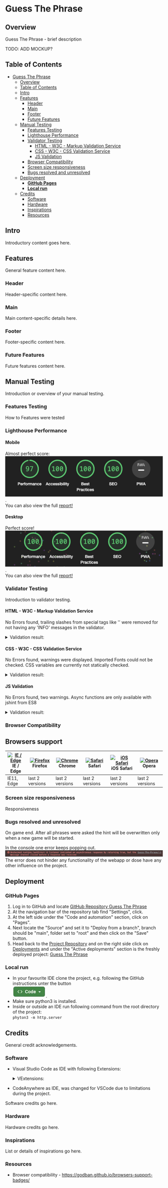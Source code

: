 # Guess The Phrase

## Overview

Guess The Phrase - brief description

TODO: ADD MOCKUP?

## Table of Contents

- [Guess The Phrase](#guess-the-phrase)
  - [Overview](#overview)
  - [Table of Contents](#table-of-contents)
  - [Intro](#intro)
  - [Features](#features)
    - [Header](#header)
    - [Main](#main)
    - [Footer](#footer)
    - [Future Features](#future-features)
  - [Manual Testing](#manual-testing)
    - [Features Testing](#features-testing)
    - [Lighthouse Performance](#lighthouse-performance)
    - [Validator Testing](#validator-testing)
      - [HTML - W3C - Markup Validation Service](#html---w3c---markup-validation-service)
      - [CSS - W3C - CSS Validation Service](#css---w3c---css-validation-service)
      - [JS Validation](#js-validation)
    - [Browser Compatibility](#browser-compatibility)
    - [Screen size responsiveness](#screen-size-responsiveness)
    - [Bugs resolved and unresolved](#bugs-resolved-and-unresolved)
  - [Deployment](#deployment)
    - [**GitHub Pages**](#github-pages)
    - [**Local run**](#local-run)
  - [Credits](#credits)
    - [Software](#software)
    - [Hardware](#hardware)
    - [Inspirations](#inspirations)
    - [Resources](#resources)

## Intro

Introductory content goes here.

## Features

General feature content here.

### Header

Header-specific content here.

### Main

Main content-specific details here.

### Footer

Footer-specific content here.

### Future Features

Future features content here.

## Manual Testing

Introduction or overview of your manual testing.

### Features Testing

How to Features were tested

### Lighthouse Performance

#### **Mobile**
Almost perfect score:
<br>
![Mobile result](assets/media/doc/validator/lighthouse_mobile_small.webp).
<br>
You can also view the full [report!](https://dashdothub.github.io/Guess-The-Phrase/assets/media/doc/validator/lighthouse_mobile.html)

#### **Desktop**
Perfect score!
<br>
![Desktop result](assets/media/doc/validator/lighthouse_desktop_small.webp).
<br>
You can also view the full [report!](ttps://dashdothub.github.io/Guess-The-Phrase/assets/media/doc/validator/lighthouse_desktop.html)

### Validator Testing

Introduction to validator testing.

#### **HTML - W3C - Markup Validation Service**

No Errors found, trailing slashes from special tags like '<meta>' were removed for not having any 'INFO' messages in the validator.
<details>
<summary>Validation result:</summary>
<img src="assets/media/doc/validator/w3c_html_result.webp" alt="HTML Validation result">
</details>

#### **CSS - W3C - CSS Validation Service**

No Errors found, warnings were displayed. Imported Fonts could not be checked. CSS variables are currently not statically checked.
<details>
<summary>Validation result:</summary>
<img src="assets/media/doc/validator/w3c_css_result.webp" alt="CSS Validation result">
</details>

#### **JS Validation**

No Errors found, two warnings. Async functions are only available with jshint from ES8
<details>
<summary>Validation result:</summary>
<img src="assets/media/doc/validator/jshint_result.webp" alt="JS Validation result">
</details>

### Browser Compatibility

## Browsers support

| [<img src="https://raw.githubusercontent.com/alrra/browser-logos/master/src/edge/edge_48x48.png" alt="IE / Edge" width="24px" height="24px" />](http://godban.github.io/browsers-support-badges/)<br/>IE / Edge | [<img src="https://raw.githubusercontent.com/alrra/browser-logos/master/src/firefox/firefox_48x48.png" alt="Firefox" width="24px" height="24px" />](http://godban.github.io/browsers-support-badges/)<br/>Firefox | [<img src="https://raw.githubusercontent.com/alrra/browser-logos/master/src/chrome/chrome_48x48.png" alt="Chrome" width="24px" height="24px" />](http://godban.github.io/browsers-support-badges/)<br/>Chrome | [<img src="https://raw.githubusercontent.com/alrra/browser-logos/master/src/safari/safari_48x48.png" alt="Safari" width="24px" height="24px" />](http://godban.github.io/browsers-support-badges/)<br/>Safari | [<img src="https://raw.githubusercontent.com/alrra/browser-logos/master/src/safari-ios/safari-ios_48x48.png" alt="iOS Safari" width="24px" height="24px" />](http://godban.github.io/browsers-support-badges/)<br/>iOS Safari | [<img src="https://raw.githubusercontent.com/alrra/browser-logos/master/src/opera/opera_48x48.png" alt="Opera" width="24px" height="24px" />](http://godban.github.io/browsers-support-badges/)<br/>Opera |
| --------- | --------- | --------- | --------- | --------- | --------- |
| IE11, Edge| last 2 versions| last 2 versions| last 2 versions| last 2 versions| last 2 versions

### Screen size responsiveness

Responsiveness

### Bugs resolved and unresolved

On game end. After all phrases were asked the hint will be overwritten only when a new game will be started.

In the console one error keeps popping out.
![Console Error](assets/media/doc/bugs/ConsoleError.webp)<br>
The error does not hinder any functionality of the webapp or dose have any other influence on the project.


## Deployment

### **GitHub Pages**

1. Log in to GitHub and locate [GitHub Repository Guess The Phrase](https://github.com/DaSHdotHub/Guess-the-phrase)
2. At the navigation bar of the repository tab find "Settings", click.
3. At the left side under the "Code and automation" section, click on "Pages".
4. Next locate the "Source" and set it to "Deploy from a branch", branch should be "main", folder set to "root" and then click on the "Save" button.
5. Head back to the [Project Repository](https://github.com/DaSHdotHub/Guess-the-phrase) and on the right side click on [Deployments](https://github.com/DaSHdotHub/Guess-the-phrase/deployments) and under the "Active deployments" section is the freshly deployed project: [Guess The Phrase](https://dashdothub.github.io/Guess-The-Phrase/)

### **Local run**

- In your favourite IDE clone the project, e.g. following the GitHub instructions unter the button <br>
![Code Button](assets/media/doc/GitHubCode.webp).
- Make sure python3 is installed.<br>
- Inside or outside an IDE run following command from the root directory of the project:<br>
  <code>phyton3 -m http.server</code>

## Credits

General credit acknowledgements.

### Software

- Visual Studio Code as IDE with following Extensions:
  <details>
  <summary>VExtensions:</summary>
  <img src="assets/media/doc/VisualCodeExtensions.webp" alt="Visual Studio Code Extensions">
  </details>

- CodeAnywhere as IDE, was changed for VSCode due to limitations during the project.

Software credits go here.

### Hardware

Hardware credits go here.

### Inspirations

List or details of inspirations go here.

### Resources

* Browser compatibility - https://godban.github.io/browsers-support-badges/
